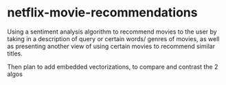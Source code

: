 # netflix-movie-recommendations
Using a sentiment analysis algorithm to recommend movies to the user by taking in a description of query or certain words/ genres of movies, as well as presenting another view of using certain movies to recommend similar titles.

Then plan to add embedded vectorizations, to compare and contrast the 2 algos
